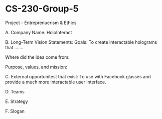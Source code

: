 # CS-230-Group-5
Project - Entreprenuerism &amp; Ethics

A. Company Name: HoloInteract

B. Long-Term Vision Statements: 
Goals:
To create interactable holograms that .......

Where did the idea come from: 


Purpose, values, and mission: 


C. External opportunitest that exist:
To use with Facebook glasses and provide a much more interactable user interface.

D. Teams

E. Strategy


F. Slogan


